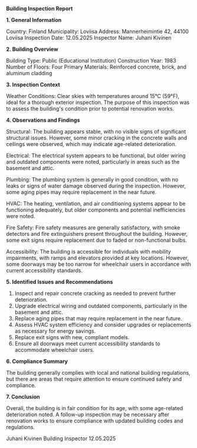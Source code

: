  **Building Inspection Report**

**1. General Information**

Country: Finland
Municipality: Loviisa
Address: Mannerheimintie 42, 44100 Loviisa
Inspection Date: 12.05.2025
Inspector Name: Juhani Kivinen

**2. Building Overview**

Building Type: Public (Educational Institution)
Construction Year: 1983
Number of Floors: Four
Primary Materials: Reinforced concrete, brick, and aluminum cladding

**3. Inspection Context**

Weather Conditions: Clear skies with temperatures around 15°C (59°F), ideal for a thorough exterior inspection. The purpose of this inspection was to assess the building's condition prior to potential renovation works.

**4. Observations and Findings**

Structural: The building appears stable, with no visible signs of significant structural issues. However, some minor cracking in the concrete walls and ceilings were observed, which may indicate age-related deterioration.

Electrical: The electrical system appears to be functional, but older wiring and outdated components were noted, particularly in areas such as the basement and attic.

Plumbing: The plumbing system is generally in good condition, with no leaks or signs of water damage observed during the inspection. However, some aging pipes may require replacement in the near future.

HVAC: The heating, ventilation, and air conditioning systems appear to be functioning adequately, but older components and potential inefficiencies were noted.

Fire Safety: Fire safety measures are generally satisfactory, with smoke detectors and fire extinguishers present throughout the building. However, some exit signs require replacement due to faded or non-functional bulbs.

Accessibility: The building is accessible for individuals with mobility impairments, with ramps and elevators provided at key locations. However, some doorways may be too narrow for wheelchair users in accordance with current accessibility standards.

**5. Identified Issues and Recommendations**

1. Inspect and repair concrete cracking as needed to prevent further deterioration.
2. Upgrade electrical wiring and outdated components, particularly in the basement and attic.
3. Replace aging pipes that may require replacement in the near future.
4. Assess HVAC system efficiency and consider upgrades or replacements as necessary for energy savings.
5. Replace exit signs with new, compliant models.
6. Ensure all doorways meet current accessibility standards to accommodate wheelchair users.

**6. Compliance Summary**

The building generally complies with local and national building regulations, but there are areas that require attention to ensure continued safety and compliance.

**7. Conclusion**

Overall, the building is in fair condition for its age, with some age-related deterioration noted. A follow-up inspection may be necessary after renovation works to ensure compliance with updated building codes and regulations.

Juhani Kivinen
Building Inspector
12.05.2025